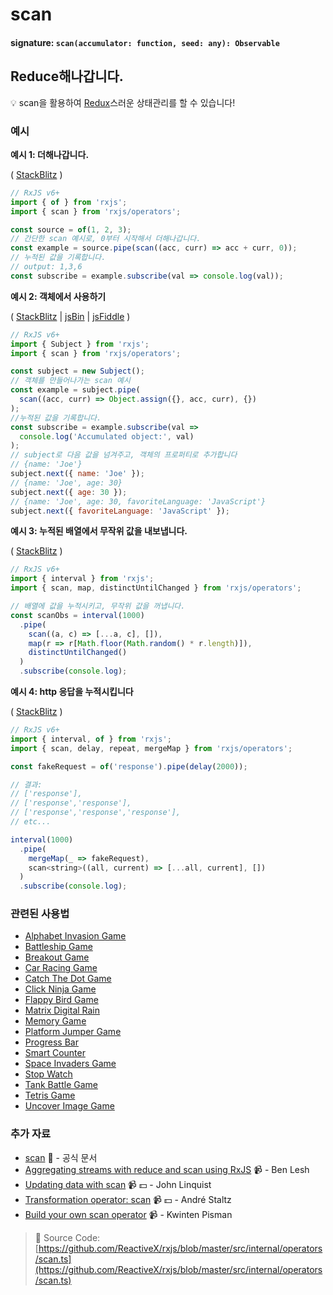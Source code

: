 # scan

#### signature: `scan(accumulator: function, seed: any): Observable`

## Reduce해나갑니다.

💡 scan을 활용하여 [Redux](http://redux.js.org)스러운 상태관리를 할 수 있습니다!

### 예시

**예시 1: 더해나갑니다.**

\( [StackBlitz](https://stackblitz.com/edit/typescript-ltcl9d?file=index.ts&devtoolsheight=100) \)

```javascript
// RxJS v6+
import { of } from 'rxjs';
import { scan } from 'rxjs/operators';

const source = of(1, 2, 3);
// 간단한 scan 예시로, 0부터 시작해서 더해나갑니다.
const example = source.pipe(scan((acc, curr) => acc + curr, 0));
// 누적된 값을 기록합니다.
// output: 1,3,6
const subscribe = example.subscribe(val => console.log(val));
```

**예시 2: 객체에서 사용하기**

\( [StackBlitz](https://stackblitz.com/edit/typescript-vu63kz?file=index.ts&devtoolsheight=100) \| [jsBin](http://jsbin.com/fusunoguqu/1/edit?js,console) \| [jsFiddle](https://jsfiddle.net/btroncone/36rbu38b/) \)

```javascript
// RxJS v6+
import { Subject } from 'rxjs';
import { scan } from 'rxjs/operators';

const subject = new Subject();
// 객체를 만들어나가는 scan 예시
const example = subject.pipe(
  scan((acc, curr) => Object.assign({}, acc, curr), {})
);
//누적된 값을 기록합니다.
const subscribe = example.subscribe(val =>
  console.log('Accumulated object:', val)
);
// subject로 다음 값을 넘겨주고, 객체의 프로퍼티로 추가합니다
// {name: 'Joe'}
subject.next({ name: 'Joe' });
// {name: 'Joe', age: 30}
subject.next({ age: 30 });
// {name: 'Joe', age: 30, favoriteLanguage: 'JavaScript'}
subject.next({ favoriteLanguage: 'JavaScript' });
```

**예시 3: 누적된 배열에서 무작위 값을 내보냅니다.**

\( [StackBlitz](https://stackblitz.com/edit/typescript-lb8aw9?file=index.ts&devtoolsheight=100) \)

```javascript
// RxJS v6+
import { interval } from 'rxjs';
import { scan, map, distinctUntilChanged } from 'rxjs/operators';

// 배열에 값을 누적시키고, 무작위 값을 꺼냅니다.
const scanObs = interval(1000)
  .pipe(
    scan((a, c) => [...a, c], []),
    map(r => r[Math.floor(Math.random() * r.length)]),
    distinctUntilChanged()
  )
  .subscribe(console.log);
```

**예시 4: http 응답을 누적시킵니다**

\( [StackBlitz](https://stackblitz.com/edit/rxjs-scan-accumulate-request-responses?file=index.ts&devtoolsheight=100) \)

```javascript
// RxJS v6+
import { interval, of } from 'rxjs';
import { scan, delay, repeat, mergeMap } from 'rxjs/operators';

const fakeRequest = of('response').pipe(delay(2000));

// 결과:
// ['response'],
// ['response','response'],
// ['response','response','response'],
// etc...

interval(1000)
  .pipe(
    mergeMap(_ => fakeRequest),
    scan<string>((all, current) => [...all, current], [])
  )
  .subscribe(console.log);
```

### 관련된 사용법

* [Alphabet Invasion Game](../../recipes/alphabet-invasion-game.md)
* [Battleship Game](../../recipes/battleship-game.md)
* [Breakout Game](../../recipes/breakout-game.md)
* [Car Racing Game](../../recipes/car-racing-game.md)
* [Catch The Dot Game](../../recipes/catch-the-dot-game.md)
* [Click Ninja Game](../../recipes/click-ninja-game.md)
* [Flappy Bird Game](../../recipes/flappy-bird-game.md)
* [Matrix Digital Rain](../../recipes/matrix-digital-rain.md)
* [Memory Game](../../recipes/memory-game.md)
* [Platform Jumper Game](../../recipes/platform-jumper-game.md)
* [Progress Bar](../../recipes/progressbar.md)
* [Smart Counter](../../recipes/smartcounter.md)
* [Space Invaders Game](../../recipes/space-invaders-game.md)
* [Stop Watch](../../recipes/stop-watch.md)
* [Tank Battle Game](../../recipes/tank-battle-game.md)
* [Tetris Game](../../recipes/tetris-game.md)
* [Uncover Image Game](../../recipes/uncover-image-game.md)

### 추가 자료

* [scan](https://rxjs.dev/api/operators/scan) 📰 - 공식 문서
* [Aggregating streams with reduce and scan using RxJS](https://egghead.io/lessons/rxjs-aggregating-streams-with-reduce-and-scan-using-rxjs) 📹 - Ben Lesh
* [Updating data with scan](https://egghead.io/lessons/rxjs-updating-data-with-scan?course=step-by-step-async-javascript-with-rxjs) 📹 💵 - John Linquist
* [Transformation operator: scan](https://egghead.io/lessons/rxjs-transformation-operator-scan?course=rxjs-beyond-the-basics-operators-in-depth) 📹 💵 - André Staltz
* [Build your own scan operator](https://blog.strongbrew.io/build-the-operators-from-rxjs-from-scratch/?lectureId=scan#app) 📹 - Kwinten Pisman

> 📂 Source Code: [https://github.com/ReactiveX/rxjs/blob/master/src/internal/operators/scan.ts](https://github.com/ReactiveX/rxjs/blob/master/src/internal/operators/scan.ts)


